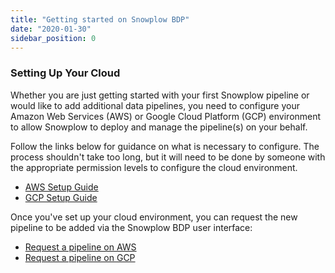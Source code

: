 ```yaml
---
title: "Getting started on Snowplow BDP"
date: "2020-01-30"
sidebar_position: 0
---
```


### Setting Up Your Cloud

Whether you are just getting started with your first Snowplow pipeline or would like to add additional data pipelines, you need to configure your Amazon Web Services (AWS) or Google Cloud Platform (GCP) environment to allow Snowplow to deploy and manage the pipeline(s) on your behalf.

Follow the links below for guidance on what is necessary to configure. The process shouldn't take too long, but it will need to be done by someone with the appropriate permission levels to configure the cloud environment.

* [AWS Setup Guide](/docs/getting-started-with-snowplow-bdp/aws-setup-guide/index.md)
* [GCP Setup Guide](/docs/getting-started-with-snowplow-bdp/setup-guide-gcp/index.md)

Once you've set up your cloud environment, you can request the new pipeline to be added via the Snowplow BDP user interface:

- [Request a pipeline on AWS](https://console.snowplowanalytics.com/pipelines/AWS/new)
- [Request a pipeline on GCP](https://console.snowplowanalytics.com/pipelines/gcp/new)
